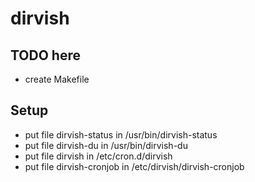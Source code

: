 # dirvish
## TODO here
* create Makefile

## Setup
* put file dirvish-status in /usr/bin/dirvish-status 
* put file dirvish-du in /usr/bin/dirvish-du
* put file dirvish in /etc/cron.d/dirvish
* put file dirvish-cronjob in /etc/dirvish/dirvish-cronjob
